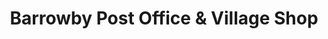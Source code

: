 ---
title: "Barrowby Post Office & Village Shop"
url: /grantham/barrowby-post-office-and-village-shop/
shop: convenience
---